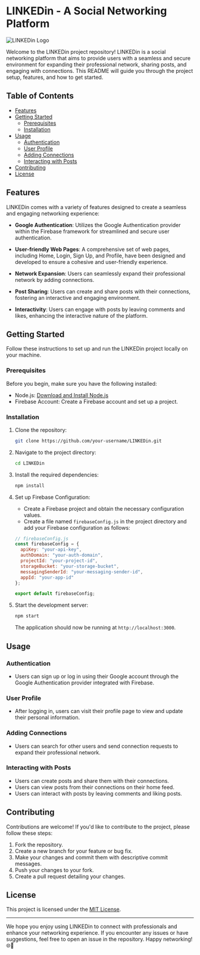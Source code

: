 # LINKEDin - A Social Networking Platform

![LINKEDin Logo](linkedin_logo.png)

Welcome to the LINKEDin project repository! LINKEDin is a social networking platform that aims to provide users with a seamless and secure environment for expanding their professional network, sharing posts, and engaging with connections. This README will guide you through the project setup, features, and how to get started.

## Table of Contents

- [Features](#features)
- [Getting Started](#getting-started)
  - [Prerequisites](#prerequisites)
  - [Installation](#installation)
- [Usage](#usage)
  - [Authentication](#authentication)
  - [User Profile](#user-profile)
  - [Adding Connections](#adding-connections)
  - [Interacting with Posts](#interacting-with-posts)
- [Contributing](#contributing)
- [License](#license)

## Features

LINKEDin comes with a variety of features designed to create a seamless and engaging networking experience:

- **Google Authentication**: Utilizes the Google Authentication provider within the Firebase framework for streamlined and secure user authentication.

- **User-friendly Web Pages**: A comprehensive set of web pages, including Home, Login, Sign Up, and Profile, have been designed and developed to ensure a cohesive and user-friendly experience.

- **Network Expansion**: Users can seamlessly expand their professional network by adding connections.

- **Post Sharing**: Users can create and share posts with their connections, fostering an interactive and engaging environment.

- **Interactivity**: Users can engage with posts by leaving comments and likes, enhancing the interactive nature of the platform.

## Getting Started

Follow these instructions to set up and run the LINKEDin project locally on your machine.

### Prerequisites

Before you begin, make sure you have the following installed:

- Node.js: [Download and Install Node.js](https://nodejs.org/)
- Firebase Account: Create a Firebase account and set up a project.

### Installation

1. Clone the repository:

   ```bash
   git clone https://github.com/your-username/LINKEDin.git
   ```

2. Navigate to the project directory:

   ```bash
   cd LINKEDin
   ```

3. Install the required dependencies:

   ```bash
   npm install
   ```

4. Set up Firebase Configuration:
   
   - Create a Firebase project and obtain the necessary configuration values.
   - Create a file named `firebaseConfig.js` in the project directory and add your Firebase configuration as follows:

   ```javascript
   // firebaseConfig.js
   const firebaseConfig = {
     apiKey: "your-api-key",
     authDomain: "your-auth-domain",
     projectId: "your-project-id",
     storageBucket: "your-storage-bucket",
     messagingSenderId: "your-messaging-sender-id",
     appId: "your-app-id"
   };
   
   export default firebaseConfig;
   ```

5. Start the development server:

   ```bash
   npm start
   ```

   The application should now be running at `http://localhost:3000`.

## Usage

### Authentication

- Users can sign up or log in using their Google account through the Google Authentication provider integrated with Firebase.

### User Profile

- After logging in, users can visit their profile page to view and update their personal information.

### Adding Connections

- Users can search for other users and send connection requests to expand their professional network.

### Interacting with Posts

- Users can create posts and share them with their connections.
- Users can view posts from their connections on their home feed.
- Users can interact with posts by leaving comments and liking posts.

## Contributing

Contributions are welcome! If you'd like to contribute to the project, please follow these steps:

1. Fork the repository.
2. Create a new branch for your feature or bug fix.
3. Make your changes and commit them with descriptive commit messages.
4. Push your changes to your fork.
5. Create a pull request detailing your changes.

## License

This project is licensed under the [MIT License](LICENSE).

---

We hope you enjoy using LINKEDin to connect with professionals and enhance your networking experience. If you encounter any issues or have suggestions, feel free to open an issue in the repository. Happy networking! 🌐🤝
